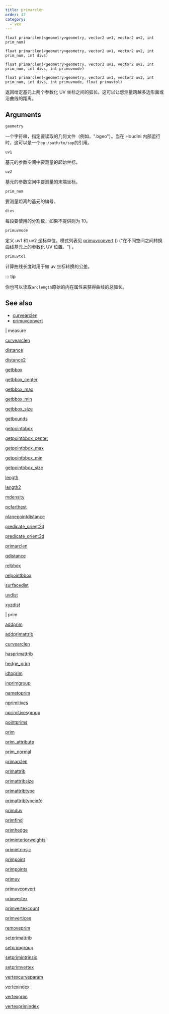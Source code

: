 ```yaml
---
title: primarclen
order: 47
category:
  - vex
---
```


`float primarclen(<geometry>geometry, vector2 uv1, vector2 uv2, int prim_num)`

`float primarclen(<geometry>geometry, vector2 uv1, vector2 uv2, int prim_num, int divs)`

`float primarclen(<geometry>geometry, vector2 uv1, vector2 uv2, int prim_num, int divs, int primuvmode)`

`float primarclen(<geometry>geometry, vector2 uv1, vector2 uv2, int prim_num, int divs, int primuvmode, float primuvtol)`

返回给定基元上两个参数化 UV 坐标之间的弧长。这可以让您测量跨越多边形面或沿曲线的距离。

## Arguments

`geometry`

一个字符串，指定要读取的几何文件（例如，".bgeo"）。当在 Houdini 内部运行时，这可以是一个`op:/path/to/sop`的引用。

`uv1`

基元的参数空间中要测量的起始坐标。

`uv2`

基元的参数空间中要测量的末端坐标。

`prim_num`

要测量距离的基元的编号。

`divs`

每段要使用的分割数，如果不提供则为 10。

`primuvmode`

定义 uv1 和 uv2 坐标单位。模式列表见 [primuvconvert](primuvconvert.html) () ("在不同空间之间转换曲线基元上的参数化 UV 位置。") 。

`primuvtol`

计算曲线长度时用于做 uv 坐标转换的公差。

::: tip

你也可以读取`arclength`原始的内在属性来获得曲线的总弧长。

## See also

- [curvearclen](curvearclen.html)
- [primuvconvert](primuvconvert.html)

|
measure

[curvearclen](curvearclen.html)

[distance](distance.html)

[distance2](distance2.html)

[getbbox](getbbox.html)

[getbbox_center](getbbox_center.html)

[getbbox_max](getbbox_max.html)

[getbbox_min](getbbox_min.html)

[getbbox_size](getbbox_size.html)

[getbounds](getbounds.html)

[getpointbbox](getpointbbox.html)

[getpointbbox_center](getpointbbox_center.html)

[getpointbbox_max](getpointbbox_max.html)

[getpointbbox_min](getpointbbox_min.html)

[getpointbbox_size](getpointbbox_size.html)

[length](length.html)

[length2](length2.html)

[mdensity](mdensity.html)

[pcfarthest](pcfarthest.html)

[planepointdistance](planepointdistance.html)

[predicate_orient2d](predicate_orient2d.html)

[predicate_orient3d](predicate_orient3d.html)

[primarclen](primarclen.html)

[qdistance](qdistance.html)

[relbbox](relbbox.html)

[relpointbbox](relpointbbox.html)

[surfacedist](surfacedist.html)

[uvdist](uvdist.html)

[xyzdist](xyzdist.html)

|
prim

[addprim](addprim.html)

[addprimattrib](addprimattrib.html)

[curvearclen](curvearclen.html)

[hasprimattrib](hasprimattrib.html)

[hedge_prim](hedge_prim.html)

[idtoprim](idtoprim.html)

[inprimgroup](inprimgroup.html)

[nametoprim](nametoprim.html)

[nprimitives](nprimitives.html)

[nprimitivesgroup](nprimitivesgroup.html)

[pointprims](pointprims.html)

[prim](prim.html)

[prim_attribute](prim_attribute.html)

[prim_normal](prim_normal.html)

[primarclen](primarclen.html)

[primattrib](primattrib.html)

[primattribsize](primattribsize.html)

[primattribtype](primattribtype.html)

[primattribtypeinfo](primattribtypeinfo.html)

[primduv](primduv.html)

[primfind](primfind.html)

[primhedge](primhedge.html)

[priminteriorweights](priminteriorweights.html)

[primintrinsic](primintrinsic.html)

[primpoint](primpoint.html)

[primpoints](primpoints.html)

[primuv](primuv.html)

[primuvconvert](primuvconvert.html)

[primvertex](primvertex.html)

[primvertexcount](primvertexcount.html)

[primvertices](primvertices.html)

[removeprim](removeprim.html)

[setprimattrib](setprimattrib.html)

[setprimgroup](setprimgroup.html)

[setprimintrinsic](setprimintrinsic.html)

[setprimvertex](setprimvertex.html)

[vertexcurveparam](vertexcurveparam.html)

[vertexindex](vertexindex.html)

[vertexprim](vertexprim.html)

[vertexprimindex](vertexprimindex.html)
